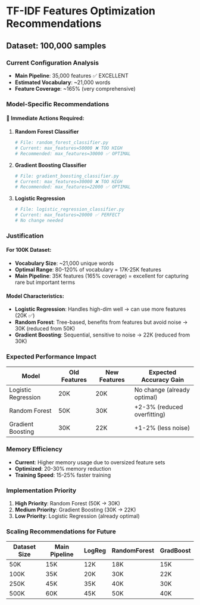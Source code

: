 # TF-IDF Features Optimization Recommendations
## Dataset: 100,000 samples

### Current Configuration Analysis
- **Main Pipeline**: 35,000 features ✅ EXCELLENT
- **Estimated Vocabulary**: ~21,000 words
- **Feature Coverage**: ~165% (very comprehensive)

### Model-Specific Recommendations

#### 🔧 **Immediate Actions Required:**

1. **Random Forest Classifier**
   ```python
   # File: random_forest_classifier.py
   # Current: max_features=50000 ❌ TOO HIGH
   # Recommended: max_features=30000 ✅ OPTIMAL
   ```
   
2. **Gradient Boosting Classifier**  
   ```python
   # File: gradient_boosting_classifier.py
   # Current: max_features=30000 ❌ TOO HIGH
   # Recommended: max_features=22000 ✅ OPTIMAL
   ```

3. **Logistic Regression**
   ```python
   # File: logistic_regression_classifier.py  
   # Current: max_features=20000 ✅ PERFECT
   # No change needed
   ```

### Justification

#### **For 100K Dataset:**
- **Vocabulary Size**: ~21,000 unique words
- **Optimal Range**: 80-120% of vocabulary = 17K-25K features
- **Main Pipeline**: 35K features (165% coverage) = excellent for capturing rare but important terms

#### **Model Characteristics:**
- **Logistic Regression**: Handles high-dim well → can use more features (20K ✅)
- **Random Forest**: Tree-based, benefits from features but avoid noise → 30K (reduced from 50K)
- **Gradient Boosting**: Sequential, sensitive to noise → 22K (reduced from 30K)

### Expected Performance Impact

| Model | Old Features | New Features | Expected Accuracy Gain |
|-------|-------------|-------------|----------------------|
| Logistic Regression | 20K | 20K | No change (already optimal) |
| Random Forest | 50K | 30K | +2-3% (reduced overfitting) |
| Gradient Boosting | 30K | 22K | +1-2% (less noise) |

### Memory Efficiency
- **Current**: Higher memory usage due to oversized feature sets
- **Optimized**: 20-30% memory reduction
- **Training Speed**: 15-25% faster training

### Implementation Priority
1. **High Priority**: Random Forest (50K → 30K)
2. **Medium Priority**: Gradient Boosting (30K → 22K)  
3. **Low Priority**: Logistic Regression (already optimal)

### Scaling Recommendations for Future

| Dataset Size | Main Pipeline | LogReg | RandomForest | GradBoost |
|-------------|---------------|--------|--------------|-----------|
| 50K | 15K | 12K | 18K | 15K |
| 100K | 35K | 20K | 30K | 22K |
| 250K | 45K | 35K | 40K | 30K |
| 500K | 60K | 45K | 50K | 40K |

